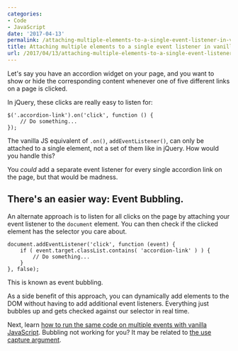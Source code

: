 ```yaml
---
categories:
- Code
- JavaScript
date: '2017-04-13'
permalink: /attaching-multiple-elements-to-a-single-event-listener-in-vanilla-js/
title: Attaching multiple elements to a single event listener in vanilla JS
url: /2017/04/13/attaching-multiple-elements-to-a-single-event-listener-in-vanilla-js
---
```


Let's say you have an accordion widget on your page, and you want to show or hide the corresponding content whenever one of five different links on a page is clicked.

In jQuery, these clicks are really easy to listen for:

<pre><code class="lang-javascript">$('.accordion-link').on('click', function () {
    // Do something...
});
</code></pre>

The vanilla JS equivalent of <code>.on()</code>, <code>addEventListener()</code>, can only be attached to a single element, not a set of them like in jQuery. How would you handle this?

You <em>could</em> add a separate event listener for every single accordion link on the page, but that would be madness.

<h2>There's an easier way: Event Bubbling.</h2>

An alternate approach is to listen for all clicks on the page by attaching your event listener to the <code>document</code> element. You can then check if the clicked element has the selector you care about.

<pre><code class="lang-javascript">document.addEventListener('click', function (event) {
    if ( event.target.classList.contains( 'accordion-link' ) ) {
        // Do something...
    }
}, false);
</code></pre>

This is known as event bubbling.

As a side benefit of this approach, you can dynamically add elements to the DOM without having to add additional event listeners. Everything just bubbles up and gets checked against our selector in real time.

Next, learn [how to run the same code on multiple events with vanilla JavaScript](/listening-to-multiple-events-in-vanilla-js/). Bubbling not working for you? It may be related to [the use capture argument](/wtf-is-use-capture-in-vanilla-js-event-listeners/).